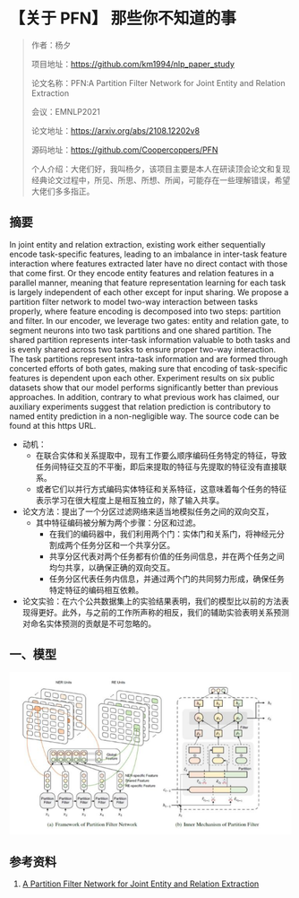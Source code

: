 # 【关于 PFN】 那些你不知道的事

> 作者：杨夕
> 
> 项目地址：https://github.com/km1994/nlp_paper_study
> 
> 论文名称：PFN:A Partition Filter Network for Joint Entity and Relation Extraction
> 
> 会议：EMNLP2021
> 
> 论文地址：https://arxiv.org/abs/2108.12202v8
> 
> 源码地址：https://github.com/Coopercoppers/PFN
> 
> 个人介绍：大佬们好，我叫杨夕，该项目主要是本人在研读顶会论文和复现经典论文过程中，所见、所思、所想、所闻，可能存在一些理解错误，希望大佬们多多指正。

## 摘要

In joint entity and relation extraction, existing work either sequentially encode task-specific features, leading to an imbalance in inter-task feature interaction where features extracted later have no direct contact with those that come first. Or they encode entity features and relation features in a parallel manner, meaning that feature representation learning for each task is largely independent of each other except for input sharing. We propose a partition filter network to model two-way interaction between tasks properly, where feature encoding is decomposed into two steps: partition and filter. In our encoder, we leverage two gates: entity and relation gate, to segment neurons into two task partitions and one shared partition. The shared partition represents inter-task information valuable to both tasks and is evenly shared across two tasks to ensure proper two-way interaction. The task partitions represent intra-task information and are formed through concerted efforts of both gates, making sure that encoding of task-specific features is dependent upon each other. Experiment results on six public datasets show that our model performs significantly better than previous approaches. In addition, contrary to what previous work has claimed, our auxiliary experiments suggest that relation prediction is contributory to named entity prediction in a non-negligible way. The source code can be found at this https URL.

- 动机：
  - 在联合实体和关系提取中，现有工作要么顺序编码任务特定的特征，导致任务间特征交互的不平衡，即后来提取的特征与先提取的特征没有直接联系。
  - 或者它们以并行方式编码实体特征和关系特征，这意味着每个任务的特征表示学习在很大程度上是相互独立的，除了输入共享。
- 论文方法：提出了一个分区过滤网络来适当地模拟任务之间的双向交互，
  - 其中特征编码被分解为两个步骤：分区和过滤。
    - 在我们的编码器中，我们利用两个门：实体门和关系门，将神经元分割成两个任务分区和一个共享分区。
    - 共享分区代表对两个任务都有价值的任务间信息，并在两个任务之间均匀共享，以确保正确的双向交互。
    - 任务分区代表任务内信息，并通过两个门的共同努力形成，确保任务特定特征的编码相互依赖。
- 论文实验：在六个公共数据集上的实验结果表明，我们的模型比以前的方法表现得更好。此外，与之前的工作所声称的相反，我们的辅助实验表明关系预测对命名实体预测的贡献是不可忽略的。

## 一、模型

![](img/QQ截图20220417230932.png)

## 参考资料

1. [A Partition Filter Network for Joint Entity and Relation Extraction](https://arxiv.org/abs/2108.12202v8)






